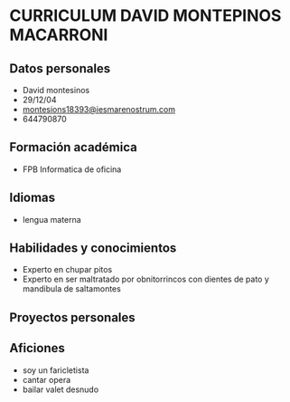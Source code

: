 # CURRICULUM DAVID MONTEPINOS MACARRONI

## Datos personales

- David montesinos
- 29/12/04
- montesions18393@iesmarenostrum.com
- 644790870

## Formación académica
- FPB Informatica de oficina

## Idiomas
- lengua materna

## Habilidades y conocimientos
- Experto en chupar pitos 
- Experto en ser maltratado por obnitorrincos con dientes de pato y mandibula de saltamontes 

## Proyectos personales

## Aficiones
- soy un faricletista
- cantar opera
- bailar valet desnudo
